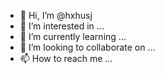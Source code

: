 - 👋 Hi, I’m @hxhusj
- 👀 I’m interested in ...
- 🌱 I’m currently learning ...
- 💞️ I’m looking to collaborate on ...
- 📫 How to reach me ...

<!---
hxhusj/hxhusj is a ✨ special ✨ repository because its `README.md` (this file) appears on your GitHub profile.
You can click the Preview link to take a look at your changes.
--->
